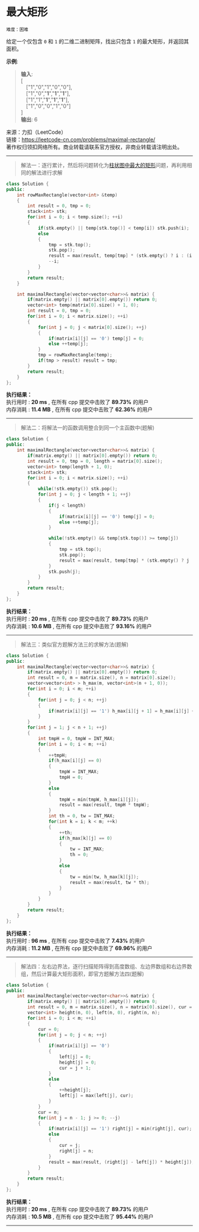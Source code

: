 # 最大矩形 #  
`难度：困难` 

给定一个仅包含 `0` 和 `1` 的二维二进制矩阵，找出只包含 `1` 的最大矩形，并返回其面积。    

**示例**:   
>**输入**:   
>[  
>&emsp;["1","0","1","0","0"],  
>&emsp;["1","0","**1**","**1**","**1**"],  
>&emsp;["1","1","**1**","**1**","**1**"],  
>&emsp;["1","0","0","1","0"]  
>]  
>**输出**: 6  

来源：力扣（LeetCode）  
链接：https://leetcode-cn.com/problems/maximal-rectangle/  
著作权归领扣网络所有。商业转载请联系官方授权，非商业转载请注明出处。  

---  
>解法一：逐行累计，然后将问题转化为[柱状图中最大的矩形](./84.柱状图中最大的矩形.md)问题，再利用相同的解法进行求解  

```C++
class Solution {
public:
    int rowMaxRectangle(vector<int> &temp)
    {
        int result = 0, tmp = 0;
        stack<int> stk;
        for(int i = 0; i < temp.size(); ++i)
        {
            if(stk.empty() || temp[stk.top()] < temp[i]) stk.push(i);
            else
            {
                tmp = stk.top();
                stk.pop();
                result = max(result, temp[tmp] * (stk.empty() ? i : (i - stk.top() - 1)));
                --i;
            }
        }
        return result;
    }

    int maximalRectangle(vector<vector<char>>& matrix) {
        if(matrix.empty() || matrix[0].empty()) return 0;
        vector<int> temp(matrix[0].size() + 1, 0);
        int result = 0, tmp = 0;
        for(int i = 0; i < matrix.size(); ++i)
        {
            for(int j = 0; j < matrix[0].size(); ++j)
            {
                if(matrix[i][j] == '0') temp[j] = 0;
                else ++temp[j];
            }
            tmp = rowMaxRectangle(temp);
            if(tmp > result) result = tmp;
        }
        return result;
    }
};
```  

**执行结果：**  
执行用时 : **20 ms** , 在所有 cpp 提交中击败了 **89.73%** 的用户  
内存消耗 : **11.4 MB** , 在所有 cpp 提交中击败了 **62.36%** 的用户  

---  
>解法二：将解法一的函数调用整合到同一个主函数中(题解)  

```C++
class Solution {
public:
    int maximalRectangle(vector<vector<char>>& matrix) {
        if(matrix.empty() || matrix[0].empty()) return 0;
        int result = 0, tmp = 0, length = matrix[0].size();
        vector<int> temp(length + 1, 0);
        stack<int> stk;
        for(int i = 0; i < matrix.size(); ++i)
        {
            while(!stk.empty()) stk.pop();
            for(int j = 0; j < length + 1; ++j)
            {
                if(j < length)
                {
                    if(matrix[i][j] == '0') temp[j] = 0;
                    else ++temp[j];
                }

                while(!stk.empty() && temp[stk.top()] >= temp[j])
                {
                    tmp = stk.top();
                    stk.pop();
                    result = max(result, temp[tmp] * (stk.empty() ? j : (j - stk.top() - 1)));
                }
                stk.push(j);
            }
        }
        return result;
    }
};
```  

**执行结果：**  
执行用时 : **20 ms** , 在所有 cpp 提交中击败了 **89.73%** 的用户  
内存消耗 : **10.6 MB** , 在所有 cpp 提交中击败了 **93.16%** 的用户  

---  
>解法三：类似官方题解方法三的求解方法(题解)  

```C++
class Solution {
public:
    int maximalRectangle(vector<vector<char>>& matrix) {
        if(matrix.empty() || matrix[0].empty()) return 0;
        int result = 0, m = matrix.size(), n = matrix[0].size();
        vector<vector<int> > h_max(m, vector<int>(n + 1, 0));
        for(int i = 0; i < m; ++i)
        {
            for(int j = 0; j < n; ++j)
            {
                if(matrix[i][j] == '1') h_max[i][j + 1] = h_max[i][j] + 1;
            }
        }
        for(int j = 1; j < n + 1; ++j)
        {
            int tmpH = 0, tmpW = INT_MAX;
            for(int i = 0; i < m; ++i)
            {
                ++tmpH;
                if(h_max[i][j] == 0)
                {
                    tmpW = INT_MAX;
                    tmpH = 0;
                }
                else
                {
                    tmpW = min(tmpW, h_max[i][j]);
                    result = max(result, tmpH * tmpW);
                }
                int th = 0, tw = INT_MAX;
                for(int k = i; k < m; ++k)
                {
                    ++th;
                    if(h_max[k][j] == 0)
                    {
                        tw = INT_MAX;
                        th = 0;
                    }
                    else
                    {
                        tw = min(tw, h_max[k][j]);
                        result = max(result, tw * th);
                    }
                }
            }
        }
        return result;
    }
};
```  

**执行结果：**  
执行用时 : **96 ms** , 在所有 cpp 提交中击败了 **7.43%** 的用户  
内存消耗 : **11.2 MB** , 在所有 cpp 提交中击败了 **69.96%** 的用户  

---  
>解法四：左右边界法，逐行扫描矩阵得到高度数组、左边界数组和右边界数组，然后计算最大矩形面积，即官方题解方法四(题解)  

```C++
class Solution {
public:
    int maximalRectangle(vector<vector<char>>& matrix) {
        if(matrix.empty() || matrix[0].empty()) return 0;
        int result = 0, m = matrix.size(), n = matrix[0].size(), cur = 0;
        vector<int> height(n, 0), left(n, 0), right(n, n);
        for(int i = 0; i < m; ++i)
        {
            cur = 0;
            for(int j = 0; j < n; ++j)
            {
                if(matrix[i][j] == '0')
                {
                    left[j] = 0;
                    height[j] = 0;
                    cur = j + 1;
                }
                else
                {
                    ++height[j];
                    left[j] = max(left[j], cur);
                }
            }
            cur = n;
            for(int j = n - 1; j >= 0; --j)
            {
                if(matrix[i][j] == '1') right[j] = min(right[j], cur);
                else
                {
                    cur = j;
                    right[j] = n;
                }
                result = max(result, (right[j] - left[j]) * height[j]);
            }
        }
        return result;
    }
};
```  

**执行结果：**  
执行用时 : **20 ms** , 在所有 cpp 提交中击败了 **89.73%** 的用户  
内存消耗 : **10.5 MB** , 在所有 cpp 提交中击败了 **95.44%** 的用户  

---  